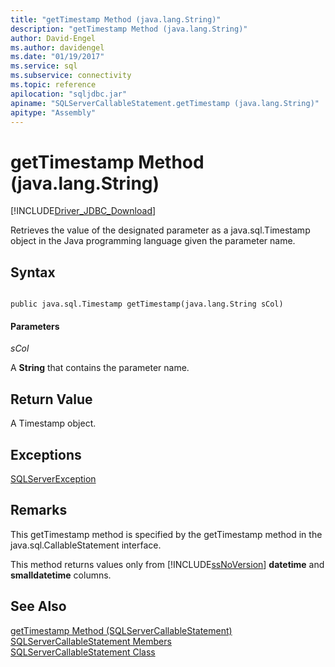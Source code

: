 ```yaml
---
title: "getTimestamp Method (java.lang.String)"
description: "getTimestamp Method (java.lang.String)"
author: David-Engel
ms.author: davidengel
ms.date: "01/19/2017"
ms.service: sql
ms.subservice: connectivity
ms.topic: reference
apilocation: "sqljdbc.jar"
apiname: "SQLServerCallableStatement.getTimestamp (java.lang.String)"
apitype: "Assembly"
---
```

# getTimestamp Method (java.lang.String)
[!INCLUDE[Driver_JDBC_Download](../../../includes/driver_jdbc_download.md)]

  Retrieves the value of the designated parameter as a java.sql.Timestamp object in the Java programming language given the parameter name.  
  
## Syntax  
  
```  
  
public java.sql.Timestamp getTimestamp(java.lang.String sCol)  
```  
  
#### Parameters  
 *sCol*  
  
 A **String** that contains the parameter name.  
  
## Return Value  
 A Timestamp object.  
  
## Exceptions  
 [SQLServerException](../../../connect/jdbc/reference/sqlserverexception-class.md)  
  
## Remarks  
 This getTimestamp method is specified by the getTimestamp method in the java.sql.CallableStatement interface.  
  
 This method returns values only from [!INCLUDE[ssNoVersion](../../../includes/ssnoversion-md.md)] **datetime** and **smalldatetime** columns.  
  
## See Also  
 [getTimestamp Method &#40;SQLServerCallableStatement&#41;](../../../connect/jdbc/reference/gettimestamp-method-sqlservercallablestatement.md)   
 [SQLServerCallableStatement Members](../../../connect/jdbc/reference/sqlservercallablestatement-members.md)   
 [SQLServerCallableStatement Class](../../../connect/jdbc/reference/sqlservercallablestatement-class.md)  
  
  
